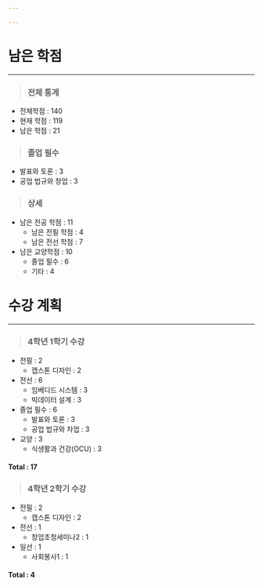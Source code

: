 ```yaml
---

---
```

# 남은 학점
---

> ### 전체 통계
- 전체학점 : 140
- 현재 학점 : 119
- 남은 학점 : 21

> ### 졸업 필수

- 발표와 토론 : 3
- 공업 법규와 창업 : 3

> ### 상세

- 남은 전공 학점 : 11
	- 남은 전필 학점 : 4
	- 남은 전선 학점 : 7
- 남은 교양학점 : 10
	- 졸업 필수 : 6
	- 기타 : 4

# 수강 계획
---

> ### 4학년 1학기 수강

- 전필 : 2
	- 캡스톤 디자인 : 2
- 전선 : 6
	- 임베디드 시스템 : 3
	- 빅데이터 설계 : 3
- 졸업 필수 : 6
	- 발표와 토론 : 3
	- 공업 법규와 차업 : 3
- 교양 : 3
	- 식생활과 건강(OCU) : 3
#### Total : 17

> ### 4학년 2학기 수강

- 전필 : 2
	- 캡스톤 디자인 : 2
- 전선 : 1
	- 창업초청세미나2 : 1
- 일선 : 1
	- 사회봉사1 : 1 
#### Total : 4





